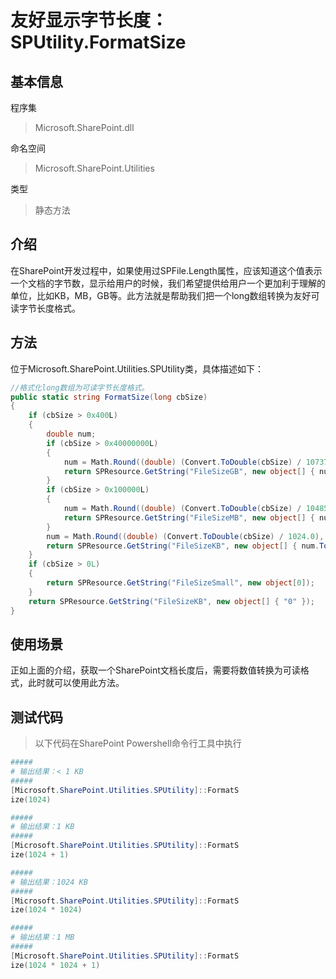# 友好显示字节长度：SPUtility.FormatSize

## 基本信息
程序集
> Microsoft.SharePoint.dll

命名空间
> Microsoft.SharePoint.Utilities

类型
> 静态方法

## 介绍
在SharePoint开发过程中，如果使用过SPFile.Length属性，应该知道这个值表示一个文档的字节数，显示给用户的时候，我们希望提供给用户一个更加利于理解的单位，比如KB，MB，GB等。此方法就是帮助我们把一个long数组转换为友好可读字节长度格式。

## 方法
位于Microsoft.SharePoint.Utilities.SPUtility类，具体描述如下：
``` c#
//格式化long数组为可读字节长度格式。
public static string FormatSize(long cbSize)
{
    if (cbSize > 0x400L)
    {
        double num;
        if (cbSize > 0x40000000L)
        {
            num = Math.Round((double) (Convert.ToDouble(cbSize) / 1073741824.0), 1);
            return SPResource.GetString("FileSizeGB", new object[] { num.ToString() });
        }
        if (cbSize > 0x100000L)
        {
            num = Math.Round((double) (Convert.ToDouble(cbSize) / 1048576.0), 1);
            return SPResource.GetString("FileSizeMB", new object[] { num.ToString() });
        }
        num = Math.Round((double) (Convert.ToDouble(cbSize) / 1024.0), 1);
        return SPResource.GetString("FileSizeKB", new object[] { num.ToString() });
    }
    if (cbSize > 0L)
    {
        return SPResource.GetString("FileSizeSmall", new object[0]);
    }
    return SPResource.GetString("FileSizeKB", new object[] { "0" });
}

```


## 使用场景
正如上面的介绍，获取一个SharePoint文档长度后，需要将数值转换为可读格式，此时就可以使用此方法。


## 测试代码
> 以下代码在SharePoint Powershell命令行工具中执行

``` powershell
#####
# 输出结果：< 1 KB
#####
[Microsoft.SharePoint.Utilities.SPUtility]::FormatS
ize(1024)

#####
# 输出结果：1 KB
#####
[Microsoft.SharePoint.Utilities.SPUtility]::FormatS
ize(1024 + 1)

#####
# 输出结果：1024 KB
#####
[Microsoft.SharePoint.Utilities.SPUtility]::FormatS
ize(1024 * 1024)

#####
# 输出结果：1 MB
#####
[Microsoft.SharePoint.Utilities.SPUtility]::FormatS
ize(1024 * 1024 + 1)
```
